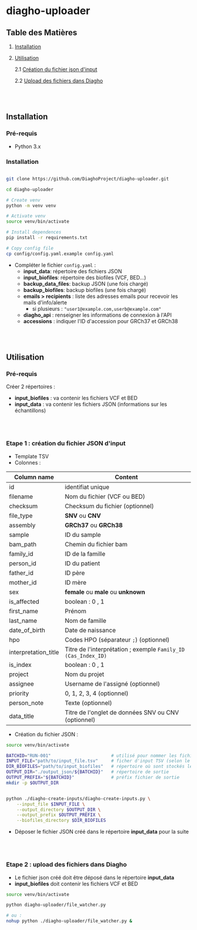 # diagho-uploader


## Table des Matières

1. [Installation](#installation)

2. [Utilisation](#utilisation)

   2.1 [Création du fichier json d'input](#etape-1--création-du-fichier-json-dinput)

   2.2 [Upload des fichiers dans Diagho](#etape-2--upload-des-fichiers-dans-diagho)

<br>
<br>

## Installation

### Pré-requis

- Python 3.x

### Installation

```bash

git clone https://github.com/DiaghoProject/diagho-uploader.git

cd diagho-uploader

# Create venv
python -m venv venv

# Activate venv
source venv/bin/activate

# Install dependences
pip install -r requirements.txt

# Copy config file
cp config/config.yaml.example config.yaml

```

- Compléter le fichier `config.yaml` :
  - **input_data**: répertoire des fichiers JSON
  - **input_biofiles**: répertoire des biofiles (VCF, BED...)
  - **backup_data_files**: backup JSON (une fois chargé)
  - **backup_biofiles**: backup biofiles (une fois chargé)
  - **emails > recipients** : liste des adresses emails pour recevoir les mails d'info/alerte
    - si plusieurs : `"user1@example.com,userb@example.com"`
  - **diagho_api** : renseigner les informations de connexion à l'API
  - **accessions** : indiquer l'ID d'accession pour GRCh37 et GRCh38



<br>
<br>

## Utilisation

### Pré-requis

Créer 2 répertoires :
- **input_biofiles** : va contenir les fichiers VCF et BED
- **input_data** : va contenir les fichiers JSON (informations sur les échantillons)

<br>
<br>

### Etape 1 : création du fichier JSON d'input

- Template TSV
- Colonnes :

| Column name   | Content       |
| ------------- | ------------- |
| id            | identifiat unique  |
| filename      | Nom du fichier (VCF ou BED) |
| checksum	    | Checksum du fichier (optionnel) |
| file_type     | **SNV** ou **CNV** |
| assembly      | **GRCh37** ou **GRCh38** |
| sample        | ID du sample |
| bam_path      | Chemin du fichier bam |
| family_id     | ID de la famille | 
| person_id	    | ID du patient | 
| father_id	    | ID père |
| mother_id	    | ID mère |
| sex           | **female** ou **male** ou **unknown** |
| is_affected   | boolean : 0 , 1 |
| first_name    | Prénom |
| last_name     | Nom de famille | 
| date_of_birth | Date de naissance | 
| hpo           | Codes HPO (séparateur ` ; `) (optionnel) | 
| interpretation_title | Titre de l'interprétation ; exemple `Family_ID (Cas_Index_ID)` |
| is_index      | boolean : 0 , 1 |
| project       | Nom du projet |
| assignee      | Username de l'assigné (optionnel) | 
| priority      | 0, 1, 2, 3, 4 (optionnel) |
| person_note   | Texte (optionnel) |
| data_title    | Titre de l'onglet de données SNV ou CNV (optionnel) |


- Création du fichier JSON :
```bash
source venv/bin/activate

BATCHID="RUN-001"                       # utilisé pour nommer les fichiers de sortie (généralement le nom du run)
INPUT_FILE="path/to/input_file.tsv"     # ficher d'input TSV (selon le template défini)
DIR_BIOFILES="path/to/input_biofiles"   # répertoire où sont stockés les VCFs et les BEDs
OUTPUT_DIR="./output_json/${BATCHID}"   # répertoire de sortie
OUTPUT_PREFIX="${BATCHID}"              # préfix fichier de sortie
mkdir -p $OUTPUT_DIR


python ./diagho-create-inputs/diagho-create-inputs.py \
    --input_file $INPUT_FILE \
    --output_directory $OUTPUT_DIR \
    --output_prefix $OUTPUT_PREFIX \
    --biofiles_directory $DIR_BIOFILES

```

- Déposer le fichier JSON créé dans le répertoire **input_data** pour la suite

<br>
<br>

### Etape 2 : upload des fichiers dans Diagho

- Le fichier json créé doit être déposé dans le répertoire **input_data**
- **input_biofiles** doit contenir les fichiers VCF et BED

```bash
source venv/bin/activate

python diagho-uploader/file_watcher.py 

# ou :
nohup python ./diagho-uploader/file_watcher.py &

```
